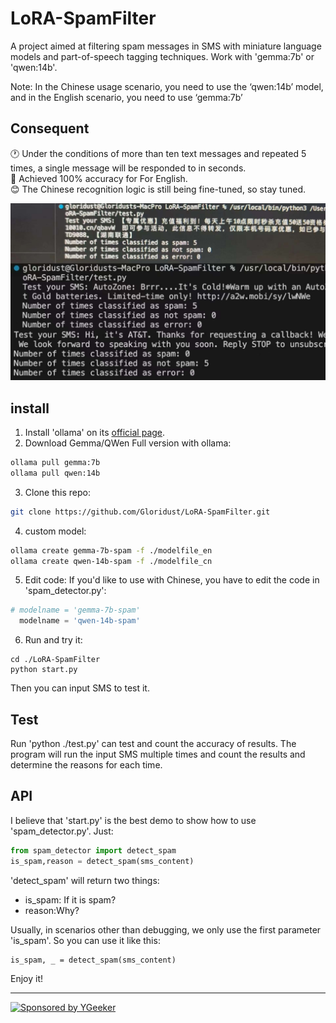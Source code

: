 # LoRA-SpamFilter

A project aimed at filtering spam messages in SMS with miniature language models and part-of-speech tagging techniques. Work with 'gemma:7b' or 'qwen:14b'. 

Note: In the Chinese usage scenario, you need to use the ‘qwen:14b’ model, and in the English scenario, you need to use ‘gemma:7b’

## Consequent

🕐 Under the conditions of more than ten text messages and repeated 5 times, a single message will be responded to in seconds.  
🚦 Achieved 100% accuracy for For English.  
😊 The Chinese recognition logic is still being fine-tuned, so stay tuned.  

![Consequent](/src/Consequent.jpeg)

## install

1. Install 'ollama' on its [official page](https://ollama.com/download).
2. Download Gemma/QWen Full version with ollama:

```bash
ollama pull gemma:7b
ollama pull qwen:14b
```

3. Clone this repo:

```bash
git clone https://github.com/Gloridust/LoRA-SpamFilter.git
```
4. custom model:

```bash
ollama create gemma-7b-spam -f ./modelfile_en
ollama create qwen-14b-spam -f ./modelfile_cn
```

5. Edit code: If you'd like to use with Chinese, you have to edit the code in 'spam_detector.py':

```python
# modelname = 'gemma-7b-spam'
  modelname = 'qwen-14b-spam'
```

6. Run and try it:

```
cd ./LoRA-SpamFilter
python start.py
```

Then you can input SMS to test it.

## Test

Run 'python ./test.py' can test and count the accuracy of results. The program will run the input SMS multiple times and count the results and determine the reasons for each time.

## API

I believe that 'start.py' is the best demo to show how to use 'spam_detector.py'. Just:

```Python
from spam_detector import detect_spam
is_spam,reason = detect_spam(sms_content)
```

'detect_spam' will return two things:

- is_spam: If it is spam?
- reason:Why?

Usually, in scenarios other than debugging, we only use the first parameter 'is_spam'. So you can use it like this:

```
is_spam, _ = detect_spam(sms_content)
```

Enjoy it!

* * *

<a href="https://www.ygeeker.com">
  <img width="180" alt="Sponsored by YGeeker" src="https://www.ygeeker.com/badge/sponsor.png">
</a >
